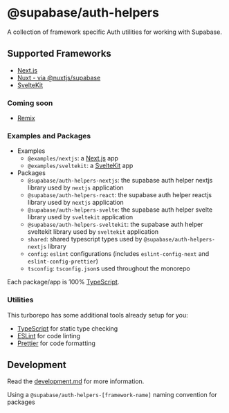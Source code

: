# @supabase/auth-helpers

A collection of framework specific Auth utilities for working with Supabase.

## Supported Frameworks

- [Next.js](./packages/nextjs/README.md)
- [Nuxt - via @nuxtjs/supabase](https://supabase.nuxtjs.org/)
- [SvelteKit](./packages/sveltekit/README.md)

### Coming soon

- [Remix](https://github.com/supabase-community/supabase-auth-helpers/issues/57)

### Examples and Packages

- Examples
  - `@examples/nextjs`: a [Next.js](https://nextjs.org) app
  - `@examples/sveltekit`: a [SvelteKit](https://kit.svelte.dev) app
- Packages
  - `@supabase/auth-helpers-nextjs`: the supabase auth helper nextjs library used by `nextjs` application
  - `@supabase/auth-helpers-react`: the supabase auth helper reactjs library used by `nextjs` application
  - `@supabase/auth-helpers-svelte`: the supabase auth helper svelte library used by `sveltekit` application
  - `@supabase/auth-helpers-sveltekit`: the supabase auth helper sveltekit library used by `sveltekit` application
  - `shared`: shared typescript types used by `@supabase/auth-helpers-nextjs` library
  - `config`: `eslint` configurations (includes `eslint-config-next` and `eslint-config-prettier`)
  - `tsconfig`: `tsconfig.json`s used throughout the monorepo

Each package/app is 100% [TypeScript](https://www.typescriptlang.org/).

### Utilities

This turborepo has some additional tools already setup for you:

- [TypeScript](https://www.typescriptlang.org/) for static type checking
- [ESLint](https://eslint.org/) for code linting
- [Prettier](https://prettier.io) for code formatting

## Development

Read the [development.md](./development.md) for more information.

Using a `@supabase/auth-helpers-[framework-name]` naming convention for packages
